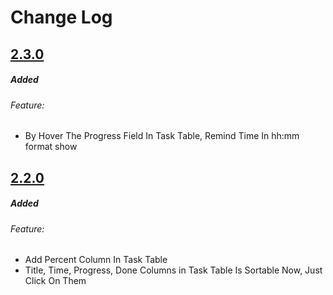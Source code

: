 # Change Log

## [2.3.0](https://github.com/free-byte/dani-pad/tree/V2.3.0)

##### Added
###### Feature:
* By Hover The Progress Field In Task Table, Remind Time In hh:mm format show

## [2.2.0](https://github.com/free-byte/dani-pad/tree/V2.2.0)

##### Added
###### Feature:
* Add Percent Column In Task Table
* Title, Time, Progress, Done Columns in Task Table Is Sortable Now, Just Click On Them

<!--
PATTERN 
#####Added
#####Changed
#####Fixed
#####Removed

######Feature
######Improve
######Bug
-->